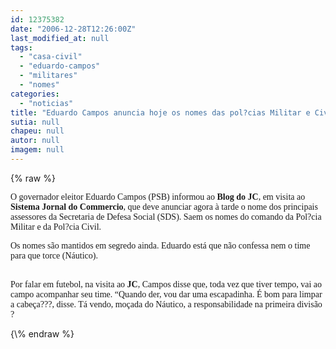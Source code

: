 ```yaml
---
id: 12375382
date: "2006-12-28T12:26:00Z"
last_modified_at: null
tags:
  - "casa-civil"
  - "eduardo-campos"
  - "militares"
  - "nomes"
categories:
  - "noticias"
title: "Eduardo Campos anuncia hoje os nomes das pol?cias Militar e Civil"
sutia: null
chapeu: null
autor: null
imagem: null
---
```

{\% raw %}
<p><P><FONT face=Verdana>O governador eleitor Eduardo Campos (PSB) informou ao <STRONG>Blog do JC</STRONG>, em visita ao <STRONG>Sistema Jornal do</STRONG> <STRONG>Commercio</STRONG>, que deve anunciar agora à tarde o nome dos principais assessores da Secretaria de Defesa Social (SDS). Saem os nomes do comando da Pol?cia Militar e da Pol?cia Civil.</FONT></P></p>
<p><P><FONT face=Verdana>Os nomes são mantidos em segredo ainda. Eduardo está que não confessa nem o time para que torce (Náutico).</FONT></P></p>
<p><P><FONT face=Verdana></FONT><FONT face=Verdana><BR>Por falar em futebol, na visita ao <STRONG>JC</STRONG>, Campos disse que, toda vez que tiver tempo, vai ao campo acompanhar seu time. “Quando der, vou dar uma escapadinha. É bom para limpar a cabeça???, disse. Tá vendo, moçada do Náutico, a responsabilidade na primeira divisão ?</FONT></P> </p>
{\% endraw %}